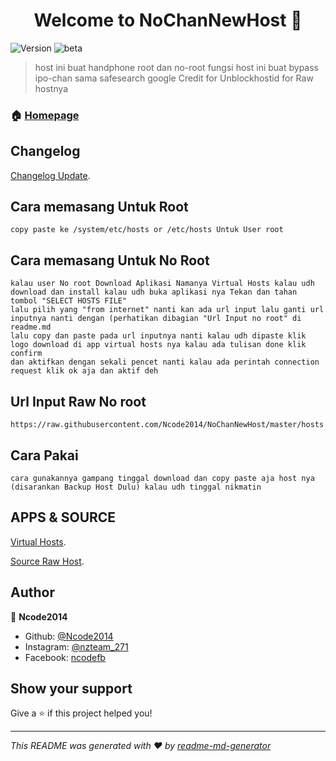 <h1 align="center">Welcome to NoChanNewHost 👋</h1>
<p>
  <img alt="Version" src="https://img.shields.io/badge/version-1.0-blue.svg?cacheSeconds=2592000" />
  <img alt="beta" src="https://img.shields.io/badge/beta-0.1-blue?style=flat-square">
</p>
 
> host ini buat handphone root dan no-root fungsi host ini buat bypass ipo-chan sama safesearch google Credit for Unblockhostid for Raw hostnya 

### 🏠 [Homepage](https://github.com/Ncode2014/NoChanNewHost)

## Changelog

[Changelog Update](https://github.com/Ncode2014/NoChanNewHost/blob/master/Changelog.md).

## Cara memasang Untuk Root

```
copy paste ke /system/etc/hosts or /etc/hosts Untuk User root 
```
## Cara memasang Untuk No Root
```
kalau user No root Download Aplikasi Namanya Virtual Hosts kalau udh download dan install kalau udh buka aplikasi nya Tekan dan tahan tombol "SELECT HOSTS FILE" 
lalu pilih yang "from internet" nanti kan ada url input lalu ganti url inputnya nanti dengan (perhatikan dibagian "Url Input no root" di readme.md  
lalu copy dan paste pada url inputnya nanti kalau udh dipaste klik logo download di app virtual hosts nya kalau ada tulisan done klik confirm 
dan aktifkan dengan sekali pencet nanti kalau ada perintah connection request klik ok aja dan aktif deh
```
## Url Input Raw No root
```
https://raw.githubusercontent.com/Ncode2014/NoChanNewHost/master/hosts
```

## Cara Pakai

```
cara gunakannya gampang tinggal download dan copy paste aja host nya (disarankan Backup Host Dulu) kalau udh tinggal nikmatin
```

## APPS & SOURCE
[Virtual Hosts](https://github.com/x-falcon/Virtual-Hosts).

[Source Raw Host](https://github.com/gvoze32/unblockhostid).

## Author

👤 **Ncode2014**

* Github: [@Ncode2014](https://github.com/Ncode2014)
* Instagram: [@nzteam_271](https://instagram.com/nzteam_271)
* Facebook: [ncodefb](https://facebook.com/skynafi2017)

## Show your support

Give a ⭐️ if this project helped you!

***
_This README was generated with ❤️ by [readme-md-generator](https://github.com/kefranabg/readme-md-generator)_

